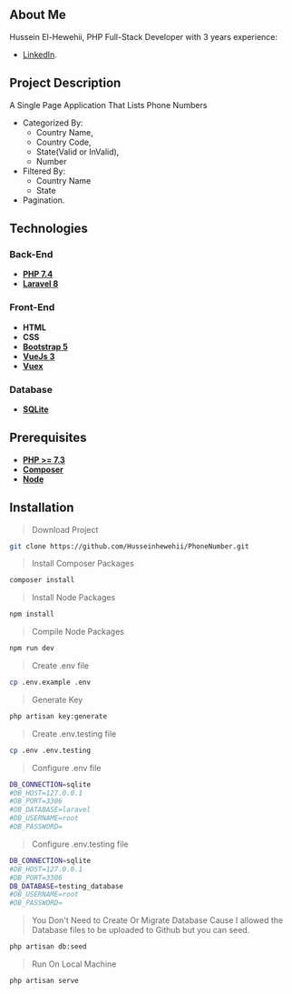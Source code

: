 
## About Me

Hussein El-Hewehii, PHP Full-Stack Developer with 3 years experience:

- [LinkedIn](https://www.linkedin.com/in/hussein-el-hewehii-768b5a113/).

## Project Description

A Single Page Application That Lists Phone Numbers
- Categorized By: 
    -   Country Name, 
    -   Country Code, 
    -   State(Valid or InValid),
    -   Number
- Filtered By:
    - Country Name
    - State
- Pagination.


## Technologies

### Back-End

- **[PHP 7.4](https://www.php.net/docs.php)**
- **[Laravel 8](https://laravel.com/docs/8.x/installation)**

### Front-End

- **HTML**
- **CSS**
- **[Bootstrap 5](https://getbootstrap.com/)**
- **[VueJs 3](https://vuejs.org/)**
- **[Vuex](https://vuex.vuejs.org/)**

### Database

- **[SQLite](https://www.sqlite.org/docs.html)**


## Prerequisites

- **[PHP >= 7.3](https://www.php.net/downloads.php)**
- **[Composer](https://getcomposer.org/)**
- **[Node](https://nodejs.org/en/download/)**


## Installation


> Download Project 

``` bash
git clone https://github.com/Husseinhewehii/PhoneNumber.git
```

> Install Composer Packages

``` bash
composer install
```

> Install Node Packages

``` bash
npm install
```

> Compile Node Packages

``` bash
npm run dev
```

> Create .env file

``` bash
cp .env.example .env
```

> Generate Key

``` bash
php artisan key:generate
```

> Create .env.testing file

``` bash
cp .env .env.testing
```

> Configure .env file

``` bash
DB_CONNECTION=sqlite
#DB_HOST=127.0.0.1
#DB_PORT=3306
#DB_DATABASE=laravel
#DB_USERNAME=root
#DB_PASSWORD=
```

> Configure .env.testing file

``` bash
DB_CONNECTION=sqlite
#DB_HOST=127.0.0.1
#DB_PORT=3306
DB_DATABASE=testing_database
#DB_USERNAME=root
#DB_PASSWORD=
```


> You Don't Need to Create Or Migrate Database Cause I allowed the Database files to be uploaded to Github
but you can seed. 

``` bash
php artisan db:seed
```

> Run On Local Machine

``` bash
php artisan serve
```
